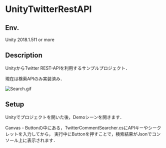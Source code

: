 # UnityTwitterRestAPI

## Env.
Unity 2018.1.5f1 or more

## Description
UnityからTwitter REST-APIを利用するサンプルプロジェクト．

現在は検索APIのみ実装済み．

![Search.gif](https://github.com/nmxi/UnityTwitterRestAPI/blob/master/DescriptionImage/Search.gif)

## Setup
Unityでプロジェクトを開いた後，Demoシーンを開きます．

Canvas - Buttonの中にある，TwitterCommentSearcher.csにAPIキーやシークレットを入力してから，
実行中にButtonを押すことで，検索結果がJsonでコンソール上に表示されます．
